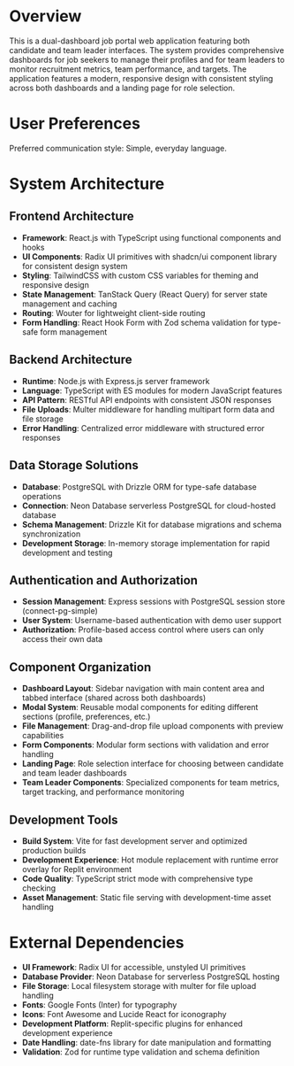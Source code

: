 # Overview

This is a dual-dashboard job portal web application featuring both candidate and team leader interfaces. The system provides comprehensive dashboards for job seekers to manage their profiles and for team leaders to monitor recruitment metrics, team performance, and targets. The application features a modern, responsive design with consistent styling across both dashboards and a landing page for role selection.

# User Preferences

Preferred communication style: Simple, everyday language.

# System Architecture

## Frontend Architecture
- **Framework**: React.js with TypeScript using functional components and hooks
- **UI Components**: Radix UI primitives with shadcn/ui component library for consistent design system
- **Styling**: TailwindCSS with custom CSS variables for theming and responsive design
- **State Management**: TanStack Query (React Query) for server state management and caching
- **Routing**: Wouter for lightweight client-side routing
- **Form Handling**: React Hook Form with Zod schema validation for type-safe form management

## Backend Architecture
- **Runtime**: Node.js with Express.js server framework
- **Language**: TypeScript with ES modules for modern JavaScript features
- **API Pattern**: RESTful API endpoints with consistent JSON responses
- **File Uploads**: Multer middleware for handling multipart form data and file storage
- **Error Handling**: Centralized error middleware with structured error responses

## Data Storage Solutions
- **Database**: PostgreSQL with Drizzle ORM for type-safe database operations
- **Connection**: Neon Database serverless PostgreSQL for cloud-hosted database
- **Schema Management**: Drizzle Kit for database migrations and schema synchronization
- **Development Storage**: In-memory storage implementation for rapid development and testing

## Authentication and Authorization
- **Session Management**: Express sessions with PostgreSQL session store (connect-pg-simple)
- **User System**: Username-based authentication with demo user support
- **Authorization**: Profile-based access control where users can only access their own data

## Component Organization
- **Dashboard Layout**: Sidebar navigation with main content area and tabbed interface (shared across both dashboards)
- **Modal System**: Reusable modal components for editing different sections (profile, preferences, etc.)
- **File Management**: Drag-and-drop file upload components with preview capabilities
- **Form Components**: Modular form sections with validation and error handling
- **Landing Page**: Role selection interface for choosing between candidate and team leader dashboards
- **Team Leader Components**: Specialized components for team metrics, target tracking, and performance monitoring

## Development Tools
- **Build System**: Vite for fast development server and optimized production builds
- **Development Experience**: Hot module replacement with runtime error overlay for Replit environment
- **Code Quality**: TypeScript strict mode with comprehensive type checking
- **Asset Management**: Static file serving with development-time asset handling

# External Dependencies

- **UI Framework**: Radix UI for accessible, unstyled UI primitives
- **Database Provider**: Neon Database for serverless PostgreSQL hosting
- **File Storage**: Local filesystem storage with multer for file upload handling
- **Fonts**: Google Fonts (Inter) for typography
- **Icons**: Font Awesome and Lucide React for iconography
- **Development Platform**: Replit-specific plugins for enhanced development experience
- **Date Handling**: date-fns library for date manipulation and formatting
- **Validation**: Zod for runtime type validation and schema definition